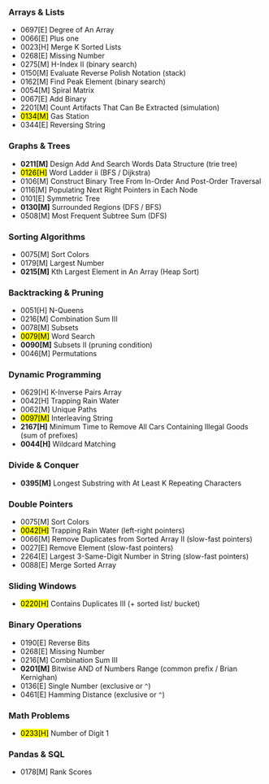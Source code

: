 ### Arrays & Lists

- 0697[E] Degree of An Array
- 0066[E] Plus one
- 0023[H] Merge K Sorted Lists
- 0268[E] Missing Number
- 0275[M] H-Index II (binary search)
- 0150[M] Evaluate Reverse Polish Notation (stack)
- 0162[M] Find Peak Element (binary search)
- 0054[M] Spiral Matrix 
- 0067[E] Add Binary
- 2201[M] Count Artifacts That Can Be Extracted (simulation)
- <mark>0134[M]</mark> Gas Station
- 0344[E] Reversing String

### Graphs & Trees

- **0211[M]** Design Add And Search  Words Data Structure (trie tree)
- <mark>0126[H]</mark> Word Ladder ii (BFS / Dijkstra)
- 0106[M] Construct Binary Tree From In-Order And Post-Order Traversal
- 0116[M] Populating Next Right Pointers in Each Node
- 0101[E] Symmetric Tree
- **0130[M]** Surrounded Regions (DFS / BFS)
- 0508[M] Most Frequent Subtree Sum (DFS)

### Sorting Algorithms

- 0075[M] Sort Colors 
- 0179[M] Largest Number
- **0215[M]** Kth Largest Element in An Array (Heap Sort)

### Backtracking & Pruning

- 0051[H] N-Queens 
- 0216[M] Combination Sum III 
- 0078[M] Subsets
- <mark>0079[M]</mark> Word Search
- **0090[M]** Subsets II (pruning condition)
- 0046[M] Permutations

### Dynamic Programming

- 0629[H] K-Inverse Pairs Array 
- 0042[H] Trapping Rain Water
- 0062[M] Unique Paths
- <mark>0097[M]</mark> Interleaving String
- **2167[H]** Minimum Time to Remove All Cars Containing Illegal Goods (sum of prefixes)
- **0044[H]** Wildcard Matching

### Divide & Conquer

- **0395[M]** Longest Substring with At Least K Repeating Characters

### Double Pointers

- 0075[M] Sort Colors 
- <mark>0042[H]</mark> Trapping Rain Water (left-right pointers)
- 0066[M] Remove Duplicates from Sorted Array II (slow-fast pointers)
- 0027[E] Remove Element (slow-fast pointers)
- 2264[E] Largest 3-Same-Digit Number in String (slow-fast pointers)
- 0088[E] Merge Sorted Array

### Sliding Windows

- <mark>0220[H]</mark> Contains Duplicates III (+ sorted list/ bucket)

### Binary Operations

- 0190[E] Reverse Bits 
- 0268[E] Missing Number 
- 0216[M] Combination Sum III 
- **0201[M]** Bitwise AND of Numbers Range (common prefix / Brian Kernighan)
- 0136[E] Single Number (exclusive or `^`)
- 0461[E] Hamming Distance (exclusive or `^`)

### Math Problems

- <mark>0233[H]</mark> Number of Digit 1 

### Pandas & SQL

- 0178[M] Rank Scores
